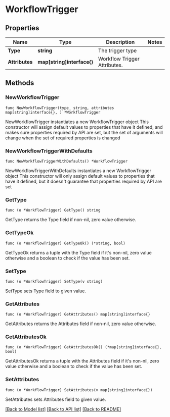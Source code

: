 # WorkflowTrigger

## Properties

Name | Type | Description | Notes
------------ | ------------- | ------------- | -------------
**Type** | **string** | The trigger type | 
**Attributes** | **map[string]interface{}** | Workflow Trigger Attributes. | 

## Methods

### NewWorkflowTrigger

`func NewWorkflowTrigger(type_ string, attributes map[string]interface{}, ) *WorkflowTrigger`

NewWorkflowTrigger instantiates a new WorkflowTrigger object
This constructor will assign default values to properties that have it defined,
and makes sure properties required by API are set, but the set of arguments
will change when the set of required properties is changed

### NewWorkflowTriggerWithDefaults

`func NewWorkflowTriggerWithDefaults() *WorkflowTrigger`

NewWorkflowTriggerWithDefaults instantiates a new WorkflowTrigger object
This constructor will only assign default values to properties that have it defined,
but it doesn't guarantee that properties required by API are set

### GetType

`func (o *WorkflowTrigger) GetType() string`

GetType returns the Type field if non-nil, zero value otherwise.

### GetTypeOk

`func (o *WorkflowTrigger) GetTypeOk() (*string, bool)`

GetTypeOk returns a tuple with the Type field if it's non-nil, zero value otherwise
and a boolean to check if the value has been set.

### SetType

`func (o *WorkflowTrigger) SetType(v string)`

SetType sets Type field to given value.


### GetAttributes

`func (o *WorkflowTrigger) GetAttributes() map[string]interface{}`

GetAttributes returns the Attributes field if non-nil, zero value otherwise.

### GetAttributesOk

`func (o *WorkflowTrigger) GetAttributesOk() (*map[string]interface{}, bool)`

GetAttributesOk returns a tuple with the Attributes field if it's non-nil, zero value otherwise
and a boolean to check if the value has been set.

### SetAttributes

`func (o *WorkflowTrigger) SetAttributes(v map[string]interface{})`

SetAttributes sets Attributes field to given value.



[[Back to Model list]](../README.md#documentation-for-models) [[Back to API list]](../README.md#documentation-for-api-endpoints) [[Back to README]](../README.md)


